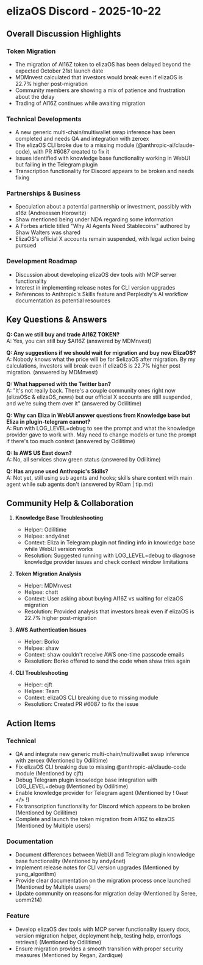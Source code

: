 # elizaOS Discord - 2025-10-22

## Overall Discussion Highlights

### Token Migration
- The migration of AI16Z token to elizaOS has been delayed beyond the expected October 21st launch date
- MDMnvest calculated that investors would break even if elizaOS is 22.7% higher post-migration
- Community members are showing a mix of patience and frustration about the delay
- Trading of AI16Z continues while awaiting migration

### Technical Developments
- A new generic multi-chain/multiwallet swap inference has been completed and needs QA and integration with zeroex
- The elizaOS CLI broke due to a missing module (@anthropic-ai/claude-code), with PR #6087 created to fix it
- Issues identified with knowledge base functionality working in WebUI but failing in the Telegram plugin
- Transcription functionality for Discord appears to be broken and needs fixing

### Partnerships & Business
- Speculation about a potential partnership or investment, possibly with a16z (Andreessen Horowitz)
- Shaw mentioned being under NDA regarding some information
- A Forbes article titled "Why AI Agents Need Stablecoins" authored by Shaw Walters was shared
- ElizaOS's official X accounts remain suspended, with legal action being pursued

### Development Roadmap
- Discussion about developing elizaOS dev tools with MCP server functionality
- Interest in implementing release notes for CLI version upgrades
- References to Anthropic's Skills feature and Perplexity's AI workflow documentation as potential resources

## Key Questions & Answers

**Q: Can we still buy and trade AI16Z TOKEN?**  
A: Yes, you can still buy $AI16Z (answered by MDMnvest)

**Q: Any suggestions if we should wait for migration and buy new ElizaOS?**  
A: Nobody knows what the price will be for $elizaOS after migration. By my calculations, investors will break even if elizaOS is 22.7% higher post migration. (answered by MDMnvest)

**Q: What happened with the Twitter ban?**  
A: "It's not really back. There's a couple community ones right now (elizaOSc & elizaOS_news) but our official X accounts are still suspended, and we're suing them over it" (answered by Odilitime)

**Q: Why can Eliza in WebUI answer questions from Knowledge base but Eliza in plugin-telegram cannot?**  
A: Run with LOG_LEVEL=debug to see the prompt and what the knowledge provider gave to work with. May need to change models or tune the prompt if there's too much context (answered by Odilitime)

**Q: Is AWS US East down?**  
A: No, all services show green status (answered by Odilitime)

**Q: Has anyone used Anthropic's Skills?**  
A: Not yet, still using sub agents and hooks; skills share context with main agent while sub agents don't (answered by R0am | tip.md)

## Community Help & Collaboration

1. **Knowledge Base Troubleshooting**
   - Helper: Odilitime
   - Helpee: andy4net
   - Context: Eliza in Telegram plugin not finding info in knowledge base while WebUI version works
   - Resolution: Suggested running with LOG_LEVEL=debug to diagnose knowledge provider issues and check context window limitations

2. **Token Migration Analysis**
   - Helper: MDMnvest
   - Helpee: chatt
   - Context: User asking about buying AI16Z vs waiting for elizaOS migration
   - Resolution: Provided analysis that investors break even if elizaOS is 22.7% higher post-migration

3. **AWS Authentication Issues**
   - Helper: Borko
   - Helpee: shaw
   - Context: shaw couldn't receive AWS one-time passcode emails
   - Resolution: Borko offered to send the code when shaw tries again

4. **CLI Troubleshooting**
   - Helper: cjft
   - Helpee: Team
   - Context: elizaOS CLI breaking due to missing module
   - Resolution: Created PR #6087 to fix the issue

## Action Items

### Technical
- QA and integrate new generic multi-chain/multiwallet swap inference with zeroex (Mentioned by Odilitime)
- Fix elizaOS CLI breaking due to missing @anthropic-ai/claude-code module (Mentioned by cjft)
- Debug Telegram plugin knowledge base integration with LOG_LEVEL=debug (Mentioned by Odilitime)
- Enable knowledge provider for Telegram agent (Mentioned by ! 0𝖘𝖈𝖆𝖗 </> !)
- Fix transcription functionality for Discord which appears to be broken (Mentioned by Odilitime)
- Complete and launch the token migration from AI16Z to elizaOS (Mentioned by Multiple users)

### Documentation
- Document differences between WebUI and Telegram plugin knowledge base functionality (Mentioned by andy4net)
- Implement release notes for CLI version upgrades (Mentioned by yung_algorithm)
- Provide clear documentation on the migration process once launched (Mentioned by Multiple users)
- Update community on reasons for migration delay (Mentioned by Seree, uomm214)

### Feature
- Develop elizaOS dev tools with MCP server functionality (query docs, version migration helper, deployment help, testing help, error/logs retrieval) (Mentioned by Odilitime)
- Ensure migration provides a smooth transition with proper security measures (Mentioned by Regan, Zardique)